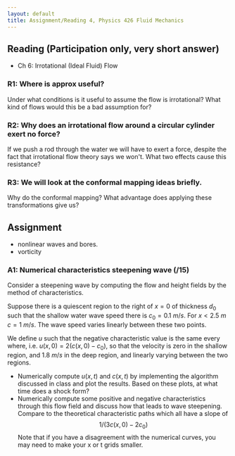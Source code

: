 ```yaml
---
layout: default
title: Assignment/Reading 4, Physics 426 Fluid Mechanics
---
```



## Reading (Participation only, very short answer)

  - Ch 6: Irrotational (Ideal Fluid) Flow


### R1: Where is approx useful?

Under what conditions is it useful to assume the flow is irrotational?  What kind of flows would this be a bad assumption for?

### R2: Why does an irrotational flow around a circular cylinder exert no force?

If we push a rod through the water we will have to exert a force, despite the fact that irrotational flow theory says we won't. What two effects cause this resistance?  

### R3:  We will look at the conformal mapping ideas briefly.  

Why do the conformal mapping?  What advantage does applying these transformations give us?  

## Assignment

  - nonlinear waves and bores.
  - vorticity

### A1: Numerical characteristics steepening wave (/15)

Consider a steepening wave by computing the flow and height fields by the method of characteristics.  

Suppose there is a quiescent region to the right of $x=0$ of thickness $d_0$ such that the shallow water wave speed there is $c_0=0.1 \ m/s$.  For $x<2.5\ m$ $c = 1 \ m/s$.  The wave speed varies linearly between these two points.  

We define $u$ such that the negative characteristic value is the same every where, i.e. $u(x, 0) = 2 (c(x, 0) - c_0)$, so that the velocity is zero in the shallow region, and $1.8 \ m/s$ in the deep region, and linearly varying between the two regions.  

 - Numerically compute $u(x, t)$ and $c(x,t)$ by implementing the algorithm discussed in class and plot the results.  Based on these plots, at what time does a shock form?
 - Numerically compute some positive and negative characteristics through this flow field and discuss how that leads to wave steepening.  Compare to the theoretical characteristic paths which all have a slope of
 $$ 1/(3 c(x, 0) - 2 c_0) $$  Note that if you have a disagreement with the numerical curves, you may need to make your x or t grids smaller.
